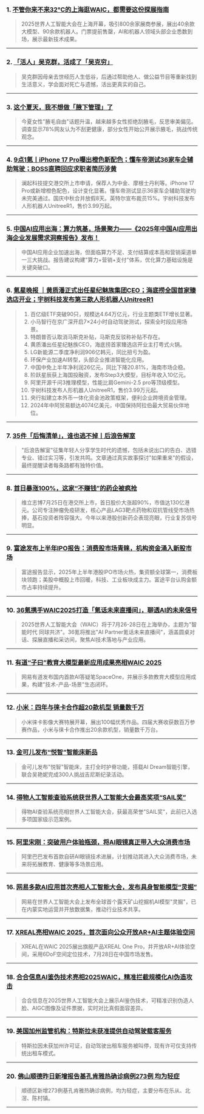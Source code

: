 ### 1. [不管你来不来32°C的上海逛WAIC，都需要这份探展指南](https://36kr.com/p/3395805438052489?f=rss)

> 2025世界人工智能大会在上海开幕，吸引800余家展商参展，展出40余款大模型、90余款机器人。门票提前售罄，AI和机器人领域头部企业悉数到场，展示最新技术成果。

---


### 2. [「活人」吴克群，活成了「吴克穷」](https://36kr.com/p/3394231400401280?f=rss)

> 吴克群因母亲去世经历人生低谷，后通过帮助他人、做公益节目等重新找到生活意义，学会面对死亡与遗憾，活出更真实的自己。

---


### 3. [这个夏天，我不想做「腋下管理」了](https://36kr.com/p/3394226507909251?f=rss)

> 今夏女性"腋毛自由"话题升温，越来越多女性拒绝刮腋毛，反思审美偏见。调查显示78%网友认为不刮更健康，部分女性开始公开展示腋毛，挑战传统观念。

---


### 4. [9点1氪丨iPhone 17 Pro曝出橙色新配色；懂车帝测试36家车企辅助驾驶；BOSS直聘回应求职者简历涉黄](https://36kr.com/p/3394586947340680?f=rss)

> 澜起科技提交港交所上市申请，保荐人为中金、摩根士丹利等。iPhone 17 Pro或新增橙色配色，设计变化显著。懂车帝测试显示36家车企辅助驾驶均未完美通过。国庆中秋合并放假8天。英特尔宣布裁员15%。宇树科技发布人形机器人UnitreeR1，售价3.99万起。

---


### 5. [中国AI应用出海：算力筑基，场景聚力——《2025年中国AI应用出海企业发展需求洞察报告》发布！](https://36kr.com/p/3392591297267842?f=rss)

> 中国AI应用企业加速出海，但面临算力不足、支付结算成本高和营销渠道单一三大挑战。报告建议构建"算力+营销+支付"体系，优化算力基础设施是关键突破口。

---


### 6. [氪星晚报 ｜黄质潘正式出任星纪魅族集团CEO；海底捞全国首家臻选店开业；宇树科技发布第三款人形机器人UnitreeR1](https://36kr.com/p/3394304983976322?f=rss)

> 1. 百亿级ETF突破90只，规模达4.64万亿元，行业主题类ETF增长显著。  
> 2. 小马智行在京广深开启7×24小时自动驾驶测试，探索全时段应用场景。  
> 3. 特朗普否认取消马斯克补贴，马斯克反驳称补贴不存在。  
> 4. 黄质潘出任星纪魅族CEO，海底捞首家臻选店开业主打粤式火锅。  
> 5. LG新能源二季度净利润906亿韩元，同比扭亏为盈。  
> 6. 环保产业加速AI转型，头部企业推进智能化应用。  
> 7. 中国中免上半年净利润26亿元，同比下降20.81%，海南市场企稳。  
> 8. 阶跃星辰获上海国投融资，发布Step3大模型，目标年收入10亿元。  
> 9. 阿里开源千问3推理模型，性能比肩Gemini-2.5 pro等顶级模型。  
> 10. 宇树科技发布人形机器人UnitreeR1，售价3.99万元起。  
> 11. 央行拟建立本外币一体化资金池政策框架，便利企业跨境资金管理。  
> 12. 2024年中阿贸易额达4074亿美元，中国保持阿拉伯最大贸易伙伴地位。

---


### 7. [35件「后悔清单」，谁也逃不掉丨后浪告解室](https://36kr.com/p/3394243449669761?f=rss)

> "后浪告解室"征集年轻人分享学生时代的遗憾，包括未说出口的告白、选错专业、错过实习等，引发共鸣。文章通过真实故事探讨"如果重来"的假设，最终提醒读者每条路都有独特价值。

---


### 8. [首日暴涨100%，这家“不赚钱”的药企被疯抢](https://36kr.com/p/3393926971640196?f=rss)

> 维立志博7月25日在港交所上市，首日股价大涨超90%，市值达130亿港元。公司专注肿瘤免疫研发，核心产品LAG3靶点药物和双抗管线受市场热捧，基石投资者阵容强大。今年以来港股创新药企表现亮眼，行业复苏信号明显。

---


### 9. [富途发布上半年IPO报告：消费股市场青睐，机构资金涌入新股市场](https://36kr.com/p/3394051019098242?f=rss)

> 富途报告显示，2025年上半年港股IPO市场火热，集资额全球第一，消费板块领跑；美股中概股上市回暖，科技、工业板块成主力。富途平台认购金额市占率持续提升。

---


### 10. [36氪携手WAIC2025打造「氪话未来直播间」，聊透AI的未来信号](https://36kr.com/p/3393727660296580?f=rss)

> 2025世界人工智能大会（WAIC）将于7月26-28日在上海举办，主题为"智能时代 同球共济"。36氪将推出"AI Partner氪话未来直播间"，涵盖圆桌对话、探展直播和采访间，聚焦AI技术落地与产业应用。

---


### 11. [有道“子曰”教育大模型最新应用成果亮相WAIC 2025](https://36kr.com/newsflashes/3395752567031940?f=rss)

> 网易有道发布国内首款AI答疑笔SpaceOne，并展示多款教育大模型应用成果，构建"技术-产品-场景"生态闭环。

---


### 12. [小米：四年与徕卡合作超20款机型 销量数千万](https://36kr.com/newsflashes/3395703652764040?f=rss)

> 小米徕卡影像大赛特展开幕，展出100幅优秀作品。四届大赛收获数百万参赛作品，小米与徕卡合作推出20余款机型，销量数千万台。

---


### 13. [金可儿发布“悦智”智能床新品](https://36kr.com/newsflashes/3393852514437255?f=rss)

> 金可儿发布"悦智"智能床，主打全时护脊功能，搭载AI Dream智能引擎，联合吴艳妮完成300人挑战吉尼斯纪录活动。

---


### 14. [得物人工智能查验系统获世界人工智能大会最高奖项“SAIL奖”](https://36kr.com/newsflashes/3395618560149891?f=rss)

> 得物AI查验系统亮相世界人工智能大会，获最高荣誉"SAIL奖"，此前已入选多项国家级示范案例。

---


### 15. [阿里宋刚：突破用户体验瓶颈，将AI眼镜真正带入大众消费市场](https://36kr.com/newsflashes/3395618004043913?f=rss)

> 阿里巴巴发布首款自研AI眼镜技术进展，计划推动其进入大众消费市场，未来将拓展教育、健康等多场景应用。

---


### 16. [网易多款AI应用首次亮相人工智能大会，发布具身智能模型“灵掘”](https://36kr.com/newsflashes/3395609466800260?f=rss)

> 网易在世界人工智能大会上发布全球首个露天矿山挖掘机AI模型"灵掘"，已在内蒙实地运营并开放数据集，推动行业技术共享。

---


### 17. [XREAL亮相WAIC 2025，首次面向公众开放AR+AI主题体验空间](https://36kr.com/newsflashes/3395603542263937?f=rss)

> XREAL在WAIC 2025展出旗舰产品XREAL One Pro，并开放AR+AI体验空间，采用6DoF空间定位技术，7月28日在中国市场发售。

---


### 18. [合合信息AI鉴伪技术亮相2025WAIC，精准拦截规模化AI伪造攻击](https://36kr.com/newsflashes/3395596363303043?f=rss)

> 合合信息在2025世界人工智能大会上展示AI鉴伪技术，可精准识别伪造人脸、AIGC图像及证件票据，实时对比真假面容差异。

---


### 19. [美国加州监管机构：特斯拉未获准提供自动驾驶载客服务](https://36kr.com/newsflashes/3395585966197122?f=rss)

> 特斯拉因未获加州许可证，自动驾驶出租车服务被叫停，现有许可仅支持传统出租车模式。

---


### 20. [佛山顺德昨日新增报告基孔肯雅热确诊病例273例 均为轻症](https://36kr.com/newsflashes/3395581967419782?f=rss)

> 顺德区新增273例基孔肯雅热确诊病例，均为轻症，主要分布在乐从、北滘、陈村镇。

---

